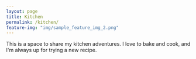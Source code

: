 ```yaml
---
layout: page
title: Kitchen
permalink: /kitchen/
feature-img: "img/sample_feature_img_2.png"
---
```


This is a space to share my kitchen adventures. I love to bake and cook, and I'm always up for trying a new recipe.
